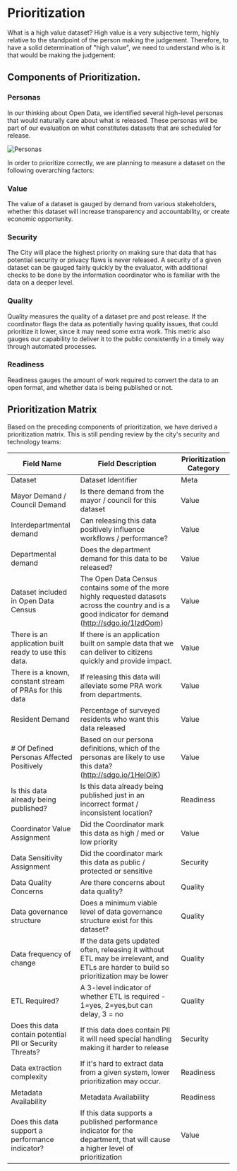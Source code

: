 # Prioritization 
What is a high value dataset?  High value is a very subjective term, highly relative to the standpoint of the person making the judgement.  Therefore, to have a solid determination of "high value", we need to understand who is it that would be making the judgement:


## Components of Prioritization.
### Personas
In our thinking about Open Data, we identified several high-level personas that would naturally care about what is released.  These personas will be part of our evaluation on what constitutes datasets that are scheduled for release.

![Personas](http://take.ms/UiDp2)

In order to prioritize correctly, we are planning to measure a dataset on the following overarching factors:

### Value
The value of a dataset is gauged by demand from various stakeholders, whether this dataset will increase transparency and accountability, or create economic opportunity.

### Security
The City will place the highest priority on making sure that data that has potential security or privacy flaws is never released. A security of a given dataset can be gauged fairly quickly by the evaluator, with additional checks to be done by the information coordinator who is familiar with the data on a deeper level.

### Quality
Quality measures the quality of a dataset pre and post release.  If the coordinator flags the data as potentially having quality issues, that could prioritize it lower, since it may need some extra work.  This metric also gauges our capability to deliver it to the public consistently in a timely way through automated processes.

### Readiness
Readiness gauges the amount of work required to convert the data to an open format, and whether data is being published or not.

## Prioritization Matrix
Based on the preceding components of prioritization, we have derived a prioritization matrix. This is still pending review by the city's security and technology teams:

| **Field Name** | **Field Description** | **Prioritization Category** |
|-----------------------------------------------------------|---------------------------------------------------------------------------------------------------------------------------------------------------------|-------------------------|
| Dataset | Dataset Identifier | Meta |
| Mayor Demand / Council Demand | Is there demand from the mayor / council for this dataset | Value |
| Interdepartmental demand | Can releasing this data positively influence workflows / performance? | Value |
| Departmental demand | Does the department demand for this data to be released? | Value |
| Dataset included in Open Data Census | The Open Data Census contains some of the more highly requested datasets across the country and is a good indicator for demand (http://sdgo.io/1IzdOom) | Value |
| There is an application built ready to use this data. | If there is an application built on sample data that we can deliver to citizens quickly and provide impact. | Value |
| There is a known, constant stream of PRAs for this data | If releasing this data will alleviate some PRA work from departments. | Value |
| Resident Demand | Percentage of surveyed residents who want this data released | Value |
| # Of Defined Personas Affected Positively | Based on our persona definitions, which of the personas are likely to use this data? (http://sdgo.io/1HeIOiK) | Value |
| Is this data already being published? | Is this data already being published just in an incorrect format / inconsistent location? | Readiness |
| Coordinator Value Assignment | Did the Coordinator mark this data as high / med or low priority | Value |
| Data Sensitivity Assignment | Did the coordinator mark this data as public / protected or sensitive | Security |
| Data Quality Concerns | Are there concerns about data quality? | Quality |
| Data governance structure | Does a minimum viable level of data governance structure exist for this dataset? | Quality |
| Data frequency of change | If the data gets updated often, releasing it without ETL may be irrelevant, and ETLs are harder to build so prioritization may be lower | Quality |
| ETL Required? | A 3-level indicator of whether ETL is required - 1=yes, 2=yes,but can delay, 3 = no | Quality |
| Does this data contain potential PII or Security Threats? | If this data does contain PII it will need special handling making it harder to release | Security |
| Data extraction complexity | If it's hard to extract data from a given system, lower prioritization may occur. | Readiness |
| Metadata Availability | Metadata Availability | Readiness |
| Does this data support a performance indicator? | If this data supports a published performance indicator for the department, that will cause a higher level of prioritization | Value |


